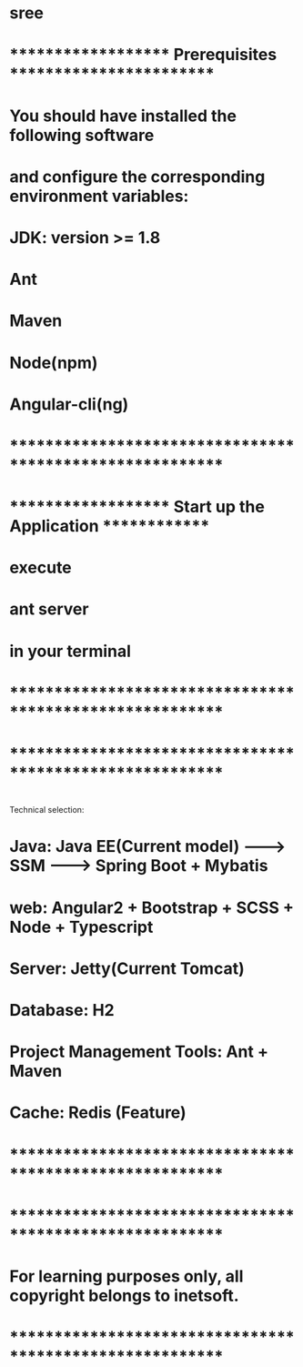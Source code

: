 # sree

# ****************** Prerequisites ***********************

# You should have installed the following software
#   and configure the corresponding environment variables:

#     JDK: version >= 1.8
#     Ant
#     Maven
#     Node(npm)
#     Angular-cli(ng)

# ********************************************************


# ****************** Start up the Application ************

# execute
#     ant server
# in your terminal

# ********************************************************


# ********************************************************

#Technical selection:

#  Java: Java EE(Current model) ---> SSM ---> Spring Boot + Mybatis
#  web: Angular2 + Bootstrap + SCSS + Node + Typescript
#  Server: Jetty(Current Tomcat)
#  Database: H2
#  Project Management Tools: Ant + Maven
#  Cache: Redis (Feature)

# ********************************************************






# ********************************************************

# For learning purposes only, all copyright belongs to inetsoft.

# ********************************************************
